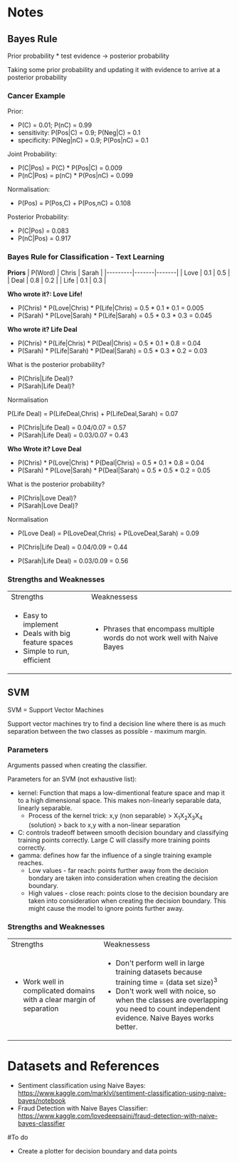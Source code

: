 # Notes
## Bayes Rule
Prior probability * test evidence ->  posterior probability

Taking some prior probability and updating it with evidence to arrive at a posterior probability

### Cancer Example
Prior: 
- P(C) = 0.01; P(nC) = 0.99
- sensitivity: P(Pos|C) = 0.9; P(Neg|C) = 0.1
- specificity: P(Neg|nC) = 0.9; P(Pos|nC) = 0.1

Joint Probability:
- P(C|Pos) = P(C) * P(Pos|C) = 0.009
- P(nC|Pos) = p(nC) * P(Pos|nC) = 0.099

Normalisation:
- P(Pos) = P(Pos,C) + P(Pos,nC) = 0.108

Posterior Probability:
- P(C|Pos) = 0.083
- P(nC|Pos) = 0.917

### Bayes Rule for Classification - Text Learning
**Priors**
| P(Word) | Chris | Sarah |
|---------|-------|-------|
| Love | 0.1 | 0.5 |
| Deal | 0.8 | 0.2 |
| Life | 0.1 | 0.3 |

**Who wrote it?: Love Life!**

- P(Chris) * P(Love|Chris) * P(Life|Chris) = 0.5 * 0.1 * 0.1 = 0.005
- P(Sarah) * P(Love|Sarah) * P(Life|Sarah) = 0.5 * 0.3 * 0.3 = 
0.045

**Who wrote it? Life Deal**

- P(Chris) * P(Life|Chris) * P(Deal|Chris) = 0.5 * 0.1 * 0.8 = 0.04
- P(Sarah) * P(Life|Sarah) * P(Deal|Sarah) = 0.5 * 0.3 * 0.2 = 
0.03

What is the posterior probability?

- P(Chris|Life Deal)?
- P(Sarah|Life Deal)?

Normalisation

P(Life Deal) = P(LifeDeal,Chris) + P(LifeDeal,Sarah) = 0.07

- P(Chris|Life Deal) = 0.04/0.07 = 0.57
- P(Sarah|Life Deal) = 0.03/0.07 = 0.43

**Who Wrote it? Love Deal**

- P(Chris) * P(Love|Chris) * P(Deal|Chris) = 0.5 * 0.1 * 0.8 = 0.04
- P(Sarah) * P(Love|Sarah) * P(Deal|Sarah) = 0.5 * 0.5 * 0.2 = 
0.05

What is the posterior probability?
- P(Chris|Love Deal)?
- P(Sarah|Love Deal)?

Normalisation
- P(Love Deal) = P(LoveDeal,Chris) + P(LoveDeal,Sarah) = 0.09

- P(Chris|Life Deal) = 0.04/0.09 = 0.44
- P(Sarah|Life Deal) = 0.03/0.09 = 0.56

### Strengths and Weaknesses
<table>
    <tr>
        <td>Strengths</td>
        <td>Weaknessess</td>
    </tr>
    <tr>
        <td>
            <ul>
                <li>Easy to implement</li>
                <li>Deals with big feature spaces</li>
                <li>Simple to run, efficient</li>
            </ul>
        </td>
        <td>
            <ul>
                <li>Phrases that encompass multiple words do not work well with Naive Bayes</li>
            </ul>
        </td>
    </tr>
</table>

## SVM
SVM = Support Vector Machines

Support vector machines try to find a decision line where there is as much separation between the two classes as possible - maximum margin.

### Parameters
Arguments passed when creating the classifier.

Parameters for an SVM (not exhaustive list):
- kernel: Function that maps a low-dimentional feature space and map it to a high dimensional space. This makes non-linearly separable data, linearly separable.
  - Process of the kernel trick: x,y (non separable) > X<sub>1</sub>X<sub>2</sub>X<sub>3</sub>X<sub>4</sub> (solution) > back to x,y with a non-linear separation
- C: controls tradeoff between smooth decision boundary and classifying training points correctly. Large C will classify more training points correctly.
- gamma: defines how far the influence of a single training example reaches.
  - Low values - far reach: points further away from the decision bondary are taken into consideration when creating the decision boundary.
  - High values - close reach: points close to the decision boundary are taken into consideration when creating the decision boundary. This might cause the model to ignore points further away.

### Strengths and Weaknesses
<table>
    <tr>
        <td>Strengths</td>
        <td>Weaknessess</td>
    </tr>
    <tr>
        <td>
            <ul>
                <li>Work well in complicated domains with a clear margin of separation</li>
            </ul>
        </td>
        <td>
            <ul>
                <li>Don't perform well in large training datasets because training time = (data set size)<sup>3</sup></li>
                <li>Don't work well with noice, so when the classes are overlapping you need to count independent evidence. Naive Bayes works better.</li>
            </ul>
        </td>
    </tr>
</table>

# Datasets and References
- Sentiment classification using Naive Bayes: https://www.kaggle.com/marklvl/sentiment-classification-using-naive-bayes/notebook
- Fraud Detection with Naive Bayes Classifier: https://www.kaggle.com/lovedeepsaini/fraud-detection-with-naive-bayes-classifier

#To do
- Create a plotter for decision boundary and data points

